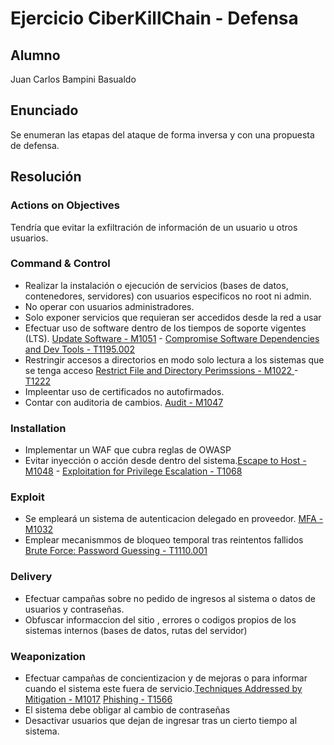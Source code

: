 # Ejercicio CiberKillChain - Defensa

## Alumno

Juan Carlos Bampini Basualdo

## Enunciado

Se enumeran las etapas del ataque de forma inversa y con una propuesta de defensa.

## Resolución

### Actions on Objectives
Tendría que evitar la exfiltración de información de un usuario u otros usuarios.

### Command & Control
- Realizar la instalación o ejecución de servicios (bases de datos, contenedores, servidores) con usuarios especificos no root ni admin.
- No operar con usuarios administradores.
- Solo exponer servicios que requieran ser accedidos desde la red a usar
- Efectuar uso de software dentro de los tiempos de soporte vigentes (LTS). [Update Software - M1051](https://attack.mitre.org/mitigations/M1051/) - [Compromise Software Dependencies and Dev Tools - T1195.002](https://attack.mitre.org/techniques/T1195/002)
- Restringir accesos a directorios en modo solo lectura a los sistemas que se tenga acceso [Restrict File and Directory Perimssions - M1022 ](https://attack.mitre.org/mitigations/M1022/)- [T1222](https://attack.mitre.org/techniques/T1222)
- Impleentar uso de certificados no autofirmados.
- Contar con auditoria de cambios. [Audit - M1047](https://attack.mitre.org/mitigations/M1047/)

### Installation  
- Implementar un WAF que cubra reglas de OWASP
- Evitar inyección o acción desde dentro del sistema.[Escape to Host - M1048](https://attack.mitre.org/mitigations/M1048/) - [Exploitation for Privilege Escalation - T1068](https://attack.mitre.org/techniques/T1068)

### Exploit
- Se empleará un sistema de autenticacion delegado en proveedor. [MFA - M1032](https://attack.mitre.org/mitigations/M1032/)
- Emplear mecanismmos de bloqueo temporal tras reintentos fallidos [Brute Force: Password Guessing - T1110.001](https://attack.mitre.org/techniques/T1110/001/)

### Delivery
- Efectuar campañas sobre no pedido de ingresos al sistema o datos de usuarios y contraseñas.
- Obfuscar informaccion del sitio , errores o codigos propios de los sistemas internos (bases de datos, rutas del servidor)

### Weaponization
- Efectuar campañas de concientizacion y de mejoras o para informar cuando el sistema este fuera de servicio.[Techniques Addressed by Mitigation - M1017](https://attack.mitre.org/mitigations/M1017/) [Phishing - T1566](https://attack.mitre.org/techniques/T1566)
- El sistema debe obligar al cambio de contraseñas
- Desactivar usuarios que dejan de ingresar tras un cierto tiempo al sistema.








